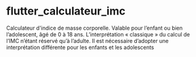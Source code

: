 # flutter_calculateur_imc

Calculateur d'indice de masse corporelle. Valable pour l’enfant ou bien l’adolescent, âgé de 0 à 18 ans. 
L’interprétation « classique » du calcul de l’IMC n’étant réservé qu’à l’adulte.  Il est nécessaire d’adopter 
une interprétation différente pour les enfants et les adolescents 
